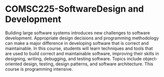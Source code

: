 # COMSC225-SoftwareDesign and Development

Building large software systems introduces new challenges to software development. Appropriate design decisions and programming methodology can make a major difference in developing software that is correct and maintainable. In this course, students will learn techniques and tools that are used to build correct and maintainable software, improving their skills in designing, writing, debugging, and testing software. Topics include object-oriented design, testing, design patterns, and software architecture. This course is programming intensive.
